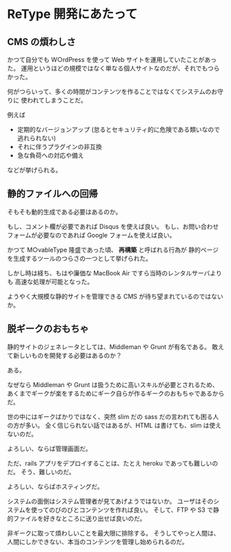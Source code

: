 # ReType 開発にあたって

## CMS の煩わしさ

かつて自分でも W○rdPress を使って Web サイトを運用していたことがあった。
運用というほどの規模ではなく単なる個人サイトなのだが、それでもつらかった。

何がつらいって、多くの時間がコンテンツを作ることではなくてシステムのお守りに
使われてしまうことだ。

例えば

- 定期的なバージョンアップ (怠るとセキュリティ的に危険である類いなので逃れられない)
- それに伴うプラグインの非互換
- 急な負荷への対応や備え

などが挙げられる。


## 静的ファイルへの回帰

そもそも動的生成である必要はあるのか。

もし、コメント欄が必要であれば Disqus を使えば良い。
もし、お問い合わせフォームが必要なのであれば Google フォームを使えば良い。

かつて M○vableType 隆盛であった頃、 **再構築** と呼ばれる行為が
静的ページを生成するツールのつらさの一つとして挙げられた。

しかし時は経ち、もはや廉価な MacBook Air ですら当時のレンタルサーバよりも
高速な処理が可能となった。

ようやく大規模な静的サイトを管理できる CMS が待ち望まれているのではないか。


## 脱ギークのおもちゃ

静的サイトのジェネレータとしては、Middleman や Grunt が有名である。
敢えて新しいものを開発する必要はあるのか？

ある。

なぜなら Middleman や Grunt は扱うために高いスキルが必要とされるため、
あくまでギークが楽をするためにギーク自らが作るギークのおもちゃであるからだ。

世の中にはギークばかりではなく、突然 slim だの sass だの言われても困る人の方が多い。
全く信じられない話ではあるが、HTML は書けても、slim は使えないのだ。

よろしい、ならば管理画面だ。

ただ、rails アプリをデプロイすることは、たとえ heroku であっても難しいのだ。
そう、難しいのだ。

よろしい、ならばホスティングだ。

システムの面倒はシステム管理者が見てあげようではないか。
ユーザはそのシステムを使ってのびのびとコンテンツを作れば良い。
そして、FTP や S3 で静的ファイルを好きなところに送り出せば良いのだ。

非ギークに取って煩わしいことを最大限に排除する。
そうしてやっと人間は、人間にしかできない、本当のコンテンツを管理し始められるのだ。
